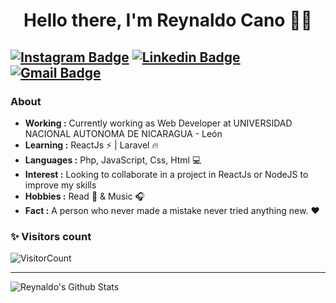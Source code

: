 <h1 align="center"> Hello there, I'm Reynaldo Cano 👨‍💻 </h1>

[![Instagram Badge](https://img.shields.io/badge/-Reynaldo_Cano-%23E4405F.svg?style=flat-square&logo=instagram&logoColor=white&link=https://www.instagram.com/roninjosue)](https://www.instagram.com/roninjosue/)  [![Linkedin Badge](https://img.shields.io/badge/-Reynaldo_Cano-blue?style=flat-square&logo=Linkedin&logoColor=white&linkhttps://www.linkedin.com/in/reynaldo-josue-cano-barcenas-430bb8a6//)](https://www.linkedin.com/in/reynaldo-josue-cano-barcenas-430bb8a6/) [![Gmail Badge](https://img.shields.io/badge/-roninjosue88@gmail.com-c14438?style=flat-square&logo=Gmail&logoColor=white&link=mailto:roninjosue88@gmail.com)](mailto:roninjosue88@gmail.com)
---------------------------------------------------------------------------------------------------------------------------------------------------------------------------------

### About

-  **Working :** Currently working as Web Developer at UNIVERSIDAD NACIONAL AUTONOMA DE NICARAGUA - León
-  **Learning :** ReactJs :zap: | Laravel :fire:	
-  **Languages :** Php, JavaScript, Css, Html  💻
-  **Interest :** Looking to collaborate in a project in ReactJs or NodeJS to improve my skills
-  **Hobbies :** Read 📕 & Music :headphones:
-  **Fact :** A person who never made a mistake never tried anything new. :heart:

### ✨ Visitors count

<!-- p align="left"> <img src="https://komarev.com/ghpvc/?username=roninJosue" alt="roninJosue" /> </p> -->

![VisitorCount](https://profile-counter.glitch.me/{roninJosue}/count.svg)

---------------------------------------------------------------------------------------------------------------------------------------------------------------------------------

<img align="left" alt="Reynaldo's Github Stats" src="https://github-readme-stats.vercel.app/api?username=roninJosue&show_icons=true&hide_border=true" />
